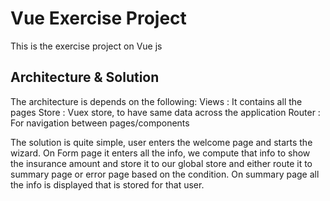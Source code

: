 # Vue Exercise Project

This is the exercise project on Vue js

## Architecture & Solution
 The architecture is depends on the following:
 Views : It contains all the pages
 Store : Vuex store, to have same data across the application
 Router : For navigation between pages/components
 
 The solution is quite simple, user enters the welcome page and starts the wizard.
On Form page it enters all the info, we compute that info to show the insurance amount and store it to our global store and either route it to summary page or error page based on the condition. On summary page all the info is displayed that is stored for that user.

 
   
